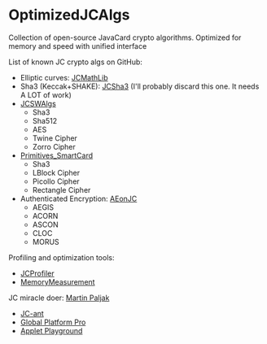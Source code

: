 # OptimizedJCAlgs
Collection of open-source JavaCard crypto algorithms. Optimized for memory and speed with unified interface

List of known JC crypto algs on GitHub:
* Elliptic curves: [JCMathLib](https://github.com/OpenCryptoProject/JCMathLib)
* Sha3 (Keccak+SHAKE): [JCSha3](https://github.com/MiragePV/JCSha3) (I'll probably discard this one. It needs A LOT of work)
* [JCSWAlgs](https://github.com/JavaCardSpot-dev/JCSWAlgs)
  * Sha3
  * Sha512
  * AES
  * Twine Cipher
  * Zorro Cipher
* [Primitives_SmartCard](https://github.com/albertocarp/Primitives_SmartCard/tree/master/src/sid)
  * Sha3
  * LBlock Cipher
  * Picollo Cipher
  * Rectangle Cipher
* Authenticated Encryption: [AEonJC](https://github.com/palkrajesh/AEonJC)
  * AEGIS
  * ACORN
  * ASCON
  * CLOC
  * MORUS

Profiling and optimization tools:
* [JCProfiler](https://github.com/OpenCryptoProject/JCProfiler)
* [MemoryMeasurement](https://github.com/maxashwin/JavaCard/tree/master/Wkg_MemoryMeasurementScript)

JC miracle doer: [Martin Paljak](https://github.com/martinpaljak)
* [JC-ant](https://github.com/martinpaljak/ant-javacard#syntax)
* [Global Platform Pro](https://github.com/martinpaljak/GlobalPlatformPro)
* [Applet Playground](https://github.com/martinpaljak/AppletPlayground)
